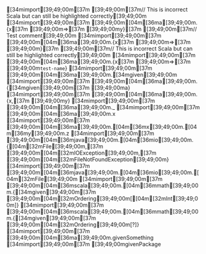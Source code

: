 [34mimport[39;49;00m[37m [39;49;00m[37m// This is incorrect Scala but can still be highlighted correctly[39;49;00m
[34mimport[39;49;00m[37m [39;49;00m[04m[36ma[39;49;00m.{x[37m [39;49;00m=>[37m [39;49;00my}[37m [39;49;00m[37m// Test comment[39;49;00m
[34mimport[39;49;00m[37m [39;49;00m[04m[36ma[39;49;00m.{x[37m [39;49;00m=>[37m [39;49;00m}[37m [39;49;00m[37m// This is incorrect Scala but can still be highlighted correctly[39;49;00m
[34mimport[39;49;00m[37m [39;49;00m[04m[36ma[39;49;00m.{x[37m [39;49;00m=>[37m [39;49;00m`test-name`}
[34mimport[39;49;00m[37m [39;49;00m[04m[36ma[39;49;00m.[34mgiven[39;49;00m
[34mimport[39;49;00m[37m [39;49;00m[04m[36ma[39;49;00m.{[34mgiven[39;49;00m[37m [39;49;00ma}
[34mimport[39;49;00m[37m [39;49;00m[04m[36ma[39;49;00m.{x,[37m [39;49;00my}
[34mimport[39;49;00m[37m [39;49;00m[04m[36ma[39;49;00m._
[34mimport[39;49;00m[37m [39;49;00m[04m[36ma[39;49;00m.x
[34mimport[39;49;00m[37m [39;49;00m[04m[36ma[39;49;00m.[04m[36mx[39;49;00m.[04m[36my[39;49;00m.z
[34mimport[39;49;00m[37m [39;49;00m[04m[36mjava[39;49;00m.[04m[36mio[39;49;00m.{[04m[32mFile[39;49;00m,[37m [39;49;00m[04m[32mIOException[39;49;00m,[37m [39;49;00m[04m[32mFileNotFoundException[39;49;00m}
[34mimport[39;49;00m[37m [39;49;00m[04m[36mjava[39;49;00m.[04m[36mio[39;49;00m.[04m[32mFile[39;49;00m
[34mimport[39;49;00m[37m [39;49;00m[04m[36mscala[39;49;00m.[04m[36mmath[39;49;00m.{[34mgiven[39;49;00m[37m [39;49;00m[04m[32mOrdering[39;49;00m[[04m[32mInt[39;49;00m]}
[34mimport[39;49;00m[37m [39;49;00m[04m[36mscala[39;49;00m.[04m[36mmath[39;49;00m.{[34mgiven[39;49;00m[37m [39;49;00m[04m[32mOrdering[39;49;00m[?]}
[34mimport[39;49;00m[37m [39;49;00m[04m[36ma[39;49;00m.givenSomething
[34mimport[39;49;00m[37m [39;49;00mgivenPackage
